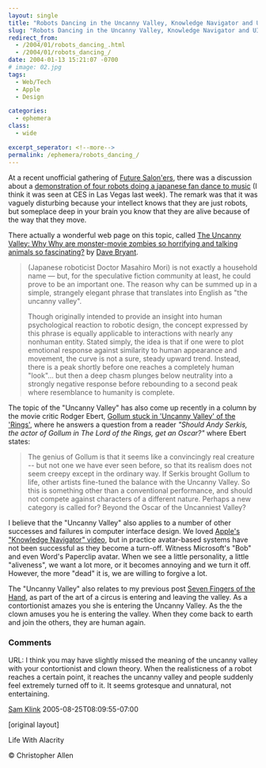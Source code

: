 ```yaml
---
layout: single
title: "Robots Dancing in the Uncanny Valley, Knowledge Navigator and UI Design"
slug: "Robots Dancing in the Uncanny Valley, Knowledge Navigator and UI Design"
redirect_from:
  - /2004/01/robots_dancing_.html
  - /2004/01/robots_dancing_/
date: 2004-01-13 15:21:07 -0700
# image: 02.jpg
tags: 
  - Web/Tech
  - Apple
  - Design

categories:
  - ephemera
class:
  - wide

excerpt_seperator: <!--more-->
permalink: /ephemera/robots_dancing_/
---
```


At a recent unofficial gathering of [Future Salon'ers](http://finnern.com/future/), there was a discussion about a [demonstration of four robots doing a japanese fan dance to music](http://pc.watch.impress.co.jp/docs/2003/1218/sony_06.wmv) (I think it was seen at CES in Las Vegas last week). The remark was that it was vaguely disturbing because your intellect knows that they are just robots, but someplace deep in your brain you know that they are alive because of the way that they move.

There actually a wonderful web page on this topic, called [The Uncanny Valley: Why Why are monster-movie zombies so horrifying and talking animals so fascinating?](http://www.arclight.net/~pdb/glimpses/valley.html) by [Dave Bryant](http://www.arclight.net/~pdb/).

> (Japanese roboticist Doctor Masahiro Mori) is not exactly a household name — but, for the speculative fiction community at least, he could prove to be an important one. The reason why can be summed up in a simple, strangely elegant phrase that translates into English as "the uncanny valley".
> 
> Though originally intended to provide an insight into human psychological reaction to robotic design, the concept expressed by this phrase is equally applicable to interactions with nearly any nonhuman entity. Stated simply, the idea is that if one were to plot emotional response against similarity to human appearance and movement, the curve is not a sure, steady upward trend. Instead, there is a peak shortly before one reaches a completely human "look"... but then a deep chasm plunges below neutrality into a strongly negative response before rebounding to a second peak where resemblance to humanity is complete.

The topic of the "Uncanny Valley" has also come up recently in a column by the movie critic Rodger Ebert, [Gollum stuck in 'Uncanny Valley' of the 'Rings'](http://www.suntimes.com/output/answ-man/sho-sunday-ebert11.html), where he answers a question from a reader _"Should Andy Serkis, the actor of Gollum in The Lord of the Rings, get an Oscar?"_ where Ebert states:

> The genius of Gollum is that it seems like a convincingly real creature -- but not one we have ever seen before, so that its realism does not seem creepy except in the ordinary way. If Serkis brought Gollum to life, other artists fine-tuned the balance with the Uncanny Valley. So this is something other than a conventional performance, and should not compete against characters of a different nature. Perhaps a new category is called for? Beyond the Oscar of the Uncanniest Valley?

I believe that the "Uncanny Valley" also applies to a number of other successes and failures in computer interface design. We loved [Apple's "Knowledge Navigator" video](http://www.bu.edu/jlengel/kn65kfs.mov), but in practice avatar-based systems have not been successful as they become a turn-off. Witness Microsoft's "Bob" and even Word's Paperclip avatar. When we see a little personality, a little "aliveness", we want a lot more, or it becomes annoying and we turn it off. However, the more "dead" it is, we are willing to forgive a lot.

The "Uncanny Valley" also relates to my previous post [Seven Fingers of the Hand](/2004/01/seven_fingers_o.html), as part of the art of a circus is entering and leaving the valley. As a contortionist amazes you she is entering the Uncanny Valley. As the the clown amuses you he is entering the valley. When they come back to earth and join the others, they are human again.

### Comments

URL: I think you may have slightly missed the meaning of the uncanny valley with your contortionist and clown theory. When the realisticness of a robot reaches a certain point, it reaches the uncanny valley and people suddenly feel extremely turned off to it. It seems grotesque and unnatural, not entertaining.

[Sam Klink](#) 2005-08-25T08:09:55-07:00

[original layout]

Life With Alacrity

© Christopher Allen